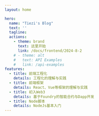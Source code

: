 ```yaml
---
layout: home

hero:
  name: "Tiezi's Blog"
  text: ''
  tagline:
  actions:
    - theme: brand
      text: 这里开始
      link: /docs/frontend/2024-8-2
    # - theme: alt
    #   text: API Examples
    #   link: /api-examples
features:
  - title: 前端工程化
    details: 工程化的理解与实践
  - title: 前端框架
    details: React、Vue等框架的理解与实践
  - title: 初入Web3
    details: 基于Foundry的智能合约与Dapp开发
  - title: Node脚本
    details: NodeJs基本入门
---
```

